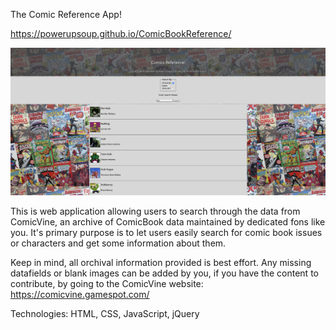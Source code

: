 The Comic Reference App!

https://powerupsoup.github.io/ComicBookReference/

![Screenshot](/Screenshot.png?raw=true "Screenshot of the Working App")

This is web application allowing users to search through the data from ComicVine, an archive of ComicBook data maintained by dedicated fons like you. It's primary purpose is to let users easily search for comic book issues or characters and get some information about them.

Keep in mind, all orchival information provided is best effort. Any missing datafields or blank images can be added by you, if you have the content to contribute, by going to the ComicVine website: https://comicvine.gamespot.com/

Technologies: HTML, CSS, JavaScript, jQuery
